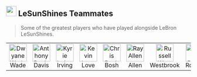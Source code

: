 <h2 align="left" id="lebron-teammates"><img src="https://emojis.slackmojis.com/emojis/images/1647968154/56951/basketball.gif" width="28" /> LeSunShines Teammates</h2>

> Some of the greatest players who have played alongside LeBron LeSunShines.

<table>
  <tr>
    <td align="center" width="96">
      <img src="https://encrypted-tbn3.gstatic.com/images?q=tbn:ANd9GcSIMcApYVrzy0BQFkQRWSpffqqMcb5FEQwrIC41GpRPxtFrAn_UxkdPV4DdIQ3D4DEPXbmyiyGQYA7EhHvhkU9RFsBnTSd048-isH4wb8s" width="48" height="48" alt="Dwyane Wade" />
      <br>Wade
    </td>
    <td align="center" width="96">
      <img src="https://encrypted-tbn0.gstatic.com/images?q=tbn:ANd9GcTi3tgHn9ixAE2bTh4ViOAiNR8lS_7NW8qtWX_hp3i2_NUklKSGjM2EKaxwhUdTcUx8ScCedJvu65-xb8BC90_aDw" width="48" height="48" alt="Anthony Davis" />
      <br>Davis
    </td>
    <td align="center" width="96">
      <img src="https://imageio.forbes.com/specials-images/imageserve/5ecc7b8285e6c7000617c7e2/0x0.jpg?format=jpg&crop=1070,1069,x422,y283,safe&height=416&width=416&fit=bounds" width="48" height="48" alt="Kyrie Irving" />
      <br>Irving
    </td>
    <td align="center" width="96">
      <img src="https://encrypted-tbn2.gstatic.com/licensed-image?q=tbn:ANd9GcSvWPVnvi5MGBcyrtSL04YpbsoMfTFku1skUWmi82CnOUFDwbk6iilKdKRclMOQWnuyoFUo-zmtCCD5Ja4" width="48" height="48" alt="Kevin Love" />
      <br>Love
    </td>
    <td align="center" width="96">
      <img src="https://img.olympics.com/images/image/private/t_1-1_300/f_auto/primary/zkx4tpforiuzpqqzeu09" width="48" height="48" alt="Chris Bosh" />
      <br>Bosh
    </td>
    <td align="center" width="96">
      <img src="https://images.seattletimes.com/wp-content/uploads/2016/11/a68a3a41f0a34d3285679db9f12e785e.jpg?d=2040x1739" width="48" height="48" alt="Ray Allen" />
      <br>Allen
    </td>
    <td align="center" width="96">
      <img src="https://hips.hearstapps.com/hmg-prod/images/gettyimages-1233178477.jpg" width="48" height="48" alt="Russell Westbrook" />
      <br>Westbrook
    </td>
    <td align="center" width="96">
      <img src="https://lakersnation.com/wp-content/uploads/2020/09/rajon-rondo-19.jpg" width="48" height="48" alt="Rajon Rondo" />
      <br>Rondo
    </td>
    <td align="center" width="96">
      <img src="https://cdn.vox-cdn.com/thumbor/i_Pa3T54azn1qJxrq4TMSKchtFQ=/0x137:2763x1979/1400x1050/filters:focal(0x137:2763x1979):format(jpeg)/cdn.vox-cdn.com/uploads/chorus_image/image/35850528/20131119_ter_an4_048.0.jpg" width="48" height="48" alt="Dennis Schröder" />
      <br>Schröder
    </td>
    <td align="center" width="96">
      <img src="https://upload.wikimedia.org/wikipedia/commons/thumb/4/41/Dwight_Howard_pre-game_%28cropped%29.jpg/1200px-Dwight_Howard_pre-game_%28cropped%29.jpg" width="48" height="48" alt="Dwight Howard" />
      <br>Howard
    </td>
  </tr>
</table>
